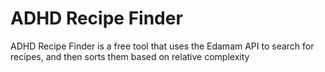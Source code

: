 # ADHD Recipe Finder

ADHD Recipe Finder is a free tool that uses the Edamam API to search for recipes, and then sorts them based on relative complexity